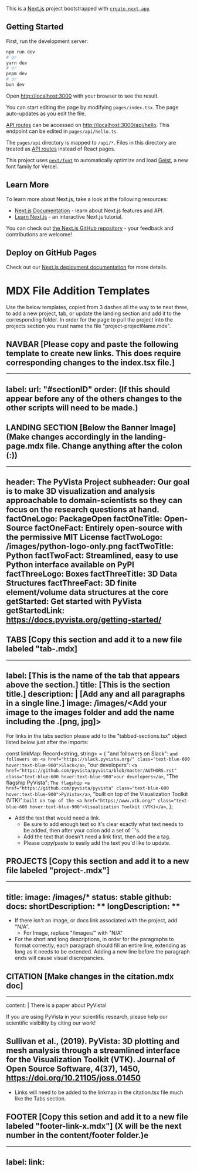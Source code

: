 This is a [Next.js](https://nextjs.org) project bootstrapped with [`create-next-app`](https://nextjs.org/docs/pages/api-reference/create-next-app).

## Getting Started

First, run the development server:

```bash
npm run dev
# or
yarn dev
# or
pnpm dev
# or
bun dev
```

Open [http://localhost:3000](http://localhost:3000) with your browser to see the result.

You can start editing the page by modifying `pages/index.tsx`. The page auto-updates as you edit the file.

[API routes](https://nextjs.org/docs/pages/building-your-application/routing/api-routes) can be accessed on [http://localhost:3000/api/hello](http://localhost:3000/api/hello). This endpoint can be edited in `pages/api/hello.ts`.

The `pages/api` directory is mapped to `/api/*`. Files in this directory are treated as [API routes](https://nextjs.org/docs/pages/building-your-application/routing/api-routes) instead of React pages.

This project uses [`next/font`](https://nextjs.org/docs/pages/building-your-application/optimizing/fonts) to automatically optimize and load [Geist](https://vercel.com/font), a new font family for Vercel.

## Learn More

To learn more about Next.js, take a look at the following resources:

- [Next.js Documentation](https://nextjs.org/docs) - learn about Next.js features and API.
- [Learn Next.js](https://nextjs.org/learn-pages-router) - an interactive Next.js tutorial.

You can check out [the Next.js GitHub repository](https://github.com/vercel/next.js) - your feedback and contributions are welcome!

## Deploy on GitHub Pages


Check out our [Next.js deployment documentation](https://nextjs.org/docs/pages/building-your-application/deploying) for more details.

# MDX File Addition Templates
Use the below templates, copied from 3 dashes all the way to te next three, to add a new project, tab, or update the 
landing section and add it to the corresponding folder. In order for the page to pull the project into the projects 
section you must name the file "project-projectName.mdx".

## NAVBAR [Please copy and paste the following template to create new links. This does require corresponding changes to the index.tsx file.]

---
label: <Link name>
url: "#sectionID"
order: <Number after the latest order number in link-citation.mdx> (If this should appear before any of the others changes to the other scripts will need to be made.)
---

## LANDING SECTION [Below the Banner Image](Make changes accordingly in the landing-page.mdx file. Change anything after the colon (:))
---
header: The PyVista Project
subheader: Our goal is to make 3D visualization and analysis approachable to domain-scientists so they can focus on the research questions at hand.
factOneLogo: PackageOpen
factOneTitle: Open-Source
factOneFact: Entirely open-source with the permissive MIT License
factTwoLogo: /images/python-logo-only.png
factTwoTitle: Python
factTwoFact: Streamlined, easy to use Python interface available on PyPI
factThreeLogo: Boxes
factThreeTitle: 3D Data Structures
factThreeFact: 3D finite element/volume data structures at the core
getStarted: Get started with PyVista
getStartedLink: https://docs.pyvista.org/getting-started/
---

## TABS [Copy this section and add it to a new file labeled "tab-<NAME OF TAB>.mdx]
---
label: [This is the name of the tab that appears above the section.]
title: [This is the section title.]
description: |
  [Add any and all paragraphs in a single line.]
image: /images/<Add your image to the images folder and add the name including the .[png, jpg]>
---

For links in the tabs section please add to the "tabbed-sections.tsx" object listed below just after the imports:

const linkMap: Record<string, string> = {
  "and followers on Slack": `and followers on <a href="https://slack.pyvista.org/" class="text-blue-600 hover:text-blue-900">Slack</a>`,
  "our developers": `<a href="https://github.com/pyvista/pyvista/blob/master/AUTHORS.rst" class="text-blue-600 hover:text-blue-900">our developers</a>`,
  "The flagship PyVista": `The flagship <a href="https://github.com/pyvista/pyvista" class="text-blue-600 hover:text-blue-900">PyVista</a>`,
  "built on top of the Visualization Toolkit (VTK)":`built on top of the <a href="https://www.vtk.org/" class="text-blue-600 hover:text-blue-900">Visualization Toolkit (VTK)</a>`,
};
* Add the text that would need a link. 
  * Be sure to add enough text so it's clear exactly what text needs to be added, then after your colon add a set of ``'s.
  * Add the text that doesn't need a link first, then add the a tag. 
  * Please copy/paste to easily add the text you'd like to update.

## PROJECTS [Copy this section and add it to a new file labeled "project-<NAME OF PROJECT>.mdx"]
---
title: 
image: /images/*
status: stable
github: 
docs: 
shortDescription: **
longDescription: **
---
* If there isn't an image, or docs link associated with the project, add "N/A".
    * For Image, replace "/images/" with "N/A"
* For the short and long descriptions, in order for the paragraphs to format correctly, each 
  paragraph should fill an entire line, extending as long as it needs to be extended. Adding a 
  new line before the paragraph ends will cause visual discrepancies.

## CITATION [Make changes in the citation.mdx doc]
---
content: |
  There is a paper about PyVista!

  If you are using PyVista in your scientific research, please help our scientific visibility by citing our work!

  Sullivan et al., (2019). PyVista: 3D plotting and mesh analysis through a streamlined interface for the Visualization Toolkit (VTK). Journal of Open Source Software, 4(37), 1450, https://doi.org/10.21105/joss.01450
---
* Links will need to be added to the linkmap in the citation.tsx file much like the Tabs section.

## FOOTER [Copy this setion and add it to a new file labeled "footer-link-x.mdx"] (X will be the next number in the content/footer folder.)e

---
label: <The name of the link>
link: <The URL for the link>
---